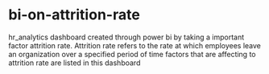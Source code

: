 # bi-on-attrition-rate
hr_analytics dashboard created through power bi by taking a important factor attrition rate.
Attrition rate refers to the rate at which employees leave an organization over a specified period of time
factors that are affecting to attrition rate are listed in this dashboard
